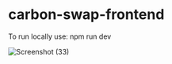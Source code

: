 # carbon-swap-frontend

To run locally use: npm run dev

![Screenshot (33)](https://github.com/noelvargheseoommen/carbon-swap-frontend/assets/53402523/27848bf8-7b48-4784-b58a-7741c7cde66e)
